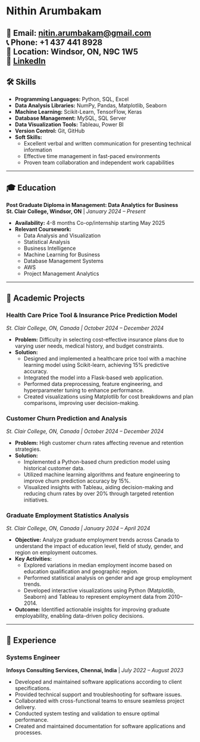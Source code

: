 # Nithin Arumbakam

📧 **Email:** nitin.arumbakam@gmail.com  
📞 **Phone:** +1 437 441 8928  
📍 **Location:** Windsor, ON, N9C 1W5  
🔗 [**LinkedIn**](www.linkedin.com/in/nithinarumbakam)
---

## 🛠 Skills

- **Programming Languages:** Python, SQL, Excel  
- **Data Analysis Libraries:** NumPy, Pandas, Matplotlib, Seaborn  
- **Machine Learning:** Scikit-Learn, TensorFlow, Keras  
- **Database Management:** MySQL, SQL Server  
- **Data Visualization Tools:** Tableau, Power BI  
- **Version Control:** Git, GitHub  
- **Soft Skills:**  
  - Excellent verbal and written communication for presenting technical information  
  - Effective time management in fast-paced environments  
  - Proven team collaboration and independent work capabilities  

---

## 🎓 Education

**Post Graduate Diploma in Management: Data Analytics for Business**  
**St. Clair College, Windsor, ON** | *January 2024 – Present*  
- **Availability:** 4-8 months Co-op/internship starting May 2025  
- **Relevant Coursework:**  
  - Data Analysis and Visualization  
  - Statistical Analysis  
  - Business Intelligence  
  - Machine Learning for Business  
  - Database Management Systems  
  - AWS  
  - Project Management Analytics  

---

## 📂 Academic Projects

### **Health Care Price Tool & Insurance Price Prediction Model**  
*St. Clair College, ON, Canada | October 2024 – December 2024*  
- **Problem:** Difficulty in selecting cost-effective insurance plans due to varying user needs, medical history, and budget constraints.  
- **Solution:**  
  - Designed and implemented a healthcare price tool with a machine learning model using Scikit-learn, achieving 15% predictive accuracy.  
  - Integrated the model into a Flask-based web application.  
  - Performed data preprocessing, feature engineering, and hyperparameter tuning to enhance performance.  
  - Created visualizations using Matplotlib for cost breakdowns and plan comparisons, improving user decision-making.

### **Customer Churn Prediction and Analysis**  
*St. Clair College, ON, Canada | October 2024 – December 2024*  
- **Problem:** High customer churn rates affecting revenue and retention strategies.  
- **Solution:**  
  - Implemented a Python-based churn prediction model using historical customer data.  
  - Utilized machine learning algorithms and feature engineering to improve churn prediction accuracy by 15%.  
  - Visualized insights with Tableau, aiding decision-making and reducing churn rates by over 20% through targeted retention initiatives.  

### **Graduate Employment Statistics Analysis**  
*St. Clair College, ON, Canada | January 2024 – April 2024*  
- **Objective:** Analyze graduate employment trends across Canada to understand the impact of education level, field of study, gender, and region on employment outcomes.  
- **Key Activities:**  
  - Explored variations in median employment income based on education qualification and geographic region.  
  - Performed statistical analysis on gender and age group employment trends.  
  - Developed interactive visualizations using Python (Matplotlib, Seaborn) and Tableau to represent employment data from 2010–2014.  
- **Outcome:** Identified actionable insights for improving graduate employability, enabling data-driven policy decisions.

---

## 💼 Experience

### **Systems Engineer**  
**Infosys Consulting Services, Chennai, India** | *July 2022 – August 2023*  
- Developed and maintained software applications according to client specifications.  
- Provided technical support and troubleshooting for software issues.  
- Collaborated with cross-functional teams to ensure seamless project delivery.  
- Conducted system testing and validation to ensure optimal performance.  
- Created and maintained documentation for software applications and processes.
